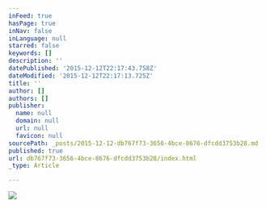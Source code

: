 ```yaml
---
inFeed: true
hasPage: true
inNav: false
inLanguage: null
starred: false
keywords: []
description: ''
datePublished: '2015-12-12T22:17:43.758Z'
dateModified: '2015-12-12T22:17:13.725Z'
title: ''
author: []
authors: []
publisher:
  name: null
  domain: null
  url: null
  favicon: null
sourcePath: _posts/2015-12-12-db767f73-3656-4bce-8676-dfcdd3753b28.md
published: true
url: db767f73-3656-4bce-8676-dfcdd3753b28/index.html
_type: Article

---
```

![](https://the-grid-user-content.s3-us-west-2.amazonaws.com/f032215c-4f84-482d-a7f3-83f41576896c.jpg)